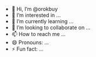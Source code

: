 - 👋 Hi, I’m @orokbuy
- 👀 I’m interested in ...
- 🌱 I’m currently learning ...
- 💞️ I’m looking to collaborate on ...
- 📫 How to reach me ...
- 😄 Pronouns: ...
- ⚡ Fun fact: ...

<!---
orokbuy/orokbuy is a ✨ special ✨ repository because its `README.md` (this file) appears on your GitHub profile.
You can click the Preview link to take a look at your changes.
--->

